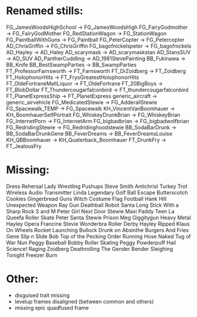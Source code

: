 Renamed stills:
===============

FG_JamesWoodsHighSchool → FG_JamesWoodsHigh 
FG_FairyGodmother → FG_FairyGodMother
FG_RedStationWagon → FG_StationWagon
FG_PaintballWithGuns → FG_Paintball
FG_PeterCopter → FG_Petercopter
AD_ChrisGriffin → FG_ChrisGriffin
FG_bagofnickelspeter → FG_bagofnickels
AD_Hayley → AD_Haley
AD_scarymask → AD_scarymaskstan
AD_StansSUV → AD_SUV
AD_PantherCuddling → AD_1981StevePainting
BB_Fukinawa → BB_Knife
BB_BestSwampParties → BB_SwampParties
FT_ProfessorFarnsworth → FT_Farnsworth
FT_DrZoidberg → FT_Zoidberg
FT_HolophonorHits → FT_FrysGreatestHolophonorHits
FT_OldeFortraneMaltLiquor → FT_OldeFortrane
FT_20BigBoys → FT_BlobDollar
FT_Thundercougarfalconbird → FT_thundercougarfalconbird
FT_PlanetExpressShip → FT_PlanetExpress
generic_aircraft → generic_airvehicle
FG_MedicatedStewie → FG_AdderallStewie
FG_Spacewalk_TEMP → FG_Spacewalk
KH_VincentVanBoomhauer → KH_BoomhauerSelfPortrait
FG_WhiskeyDrunkBrian → FG_WhiskeyBrian
FG_InternetPorn → FG_InternetArm
FG_bigbadbrian → FG_bigbadwolfbrian
FG_RedridingStewie → FG_Redridinghoodstewie
BB_SodaBarDrunk → BB_SodaBarDrunkGene
BB_FeverDreams → BB_FeverDreamsLouise
KH_QBBoomhauer → KH_Quaterback_Boomhauer
FT_DrunkFry → FT_JealousFry



Missing:
========

Dress Rehersal
Lady Wrestling
Pushups
Steve Smith
Antichrist
Turkey Trot
Wireless Audio Transmitter
Linda Legendary
Golf Ball Escape
Butterscotch Cookies
Gingerbread Guns
Witch Costume
Flag Football
Hank Hill
Unexpected Weapon
Ray Gun
Deathball
Robot Santa
Long Stick With a Sharp Rock
S and M Peter
Girl Next Door Stewie
Maxi Paddy
Teen La Queefa
Roller Skate Peter
Santa Stewie
Prison Meg
Giggitygun
Heavy Metal Hayley
Opera Francine
Stevie Wonderbra
Roller Derby Hayley
Ripped
Klaus On Wheels
Rocket Launching Bullock
Drunk on Absinthe
Burgers And Fries Gene
Slip n Slide Bob
Top of the Pecking Order
Running Hose
Naked Tug of War
Nun Peggy
Baseball Bobby
Roller Skating Peggy
Powderpuff
Hail Science!
Raging Zoidberg
Deathrolling
The Gender Bender
Sleighing Tonight
Freezer Burn


Other:
======

 * disguised trait missing
 * levelup frames disaligned (between common and others)
 * missing epic quadfused frame

